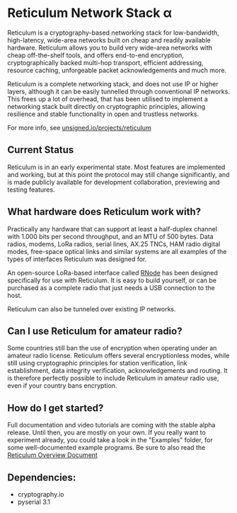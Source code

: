 Reticulum Network Stack α
==========

Reticulum is a cryptography-based networking stack for low-bandwidth, high-latency, wide-area networks built on cheap and readily available hardware. Reticulum allows you to build very wide-area networks with cheap off-the-shelf tools, and offers end-to-end encryption, cryptographically backed multi-hop transport, efficient addressing, resource caching, unforgeable packet acknowledgements and much more.

Reticulum is a complete networking stack, and does not use IP or higher layers, although it can be easily tunnelled through conventional IP networks. This frees up a lot of overhead, that has been utilised to implement a networking stack built directly on cryptographic principles, allowing resilience and stable functionality in open and trustless networks.

For more info, see [unsigned.io/projects/reticulum](http://unsigned.io/projects/reticulum/)

## Current Status
Reticulum is in an early experimental state. Most features are implemented and working, but at this point the protocol may still change significantly, and is made publicly available for development collaboration, previewing and testing features.

## What hardware does Reticulum work with?
Practically any hardware that can support at least a half-duplex channel with 1.000 bits per second throughput, and an MTU of 500 bytes. Data radios, modems, LoRa radios, serial lines, AX.25 TNCs, HAM radio digital modes, free-space optical links and similar systems are all examples of the types of interfaces Reticulum was designed for.

An open-source LoRa-based interface called [RNode](https://unsigned.io/projects/rnode/) has been designed specifically for use with Reticulum. It is easy to build yourself, or can be purchased as a complete radio that just needs a USB connection to the host.

Reticulum can also be tunneled over existing IP networks.

## Can I use Reticulum for amateur radio?
Some countries still ban the use of encryption when operating under an amateur radio license. Reticulum offers several encryptionless modes, while still using cryptographic principles for station verification, link establishment, data integrity verification, acknowledgements and routing. It is therefore perfectly possible to include Reticulum in amateur radio use, even if your country bans encryption.

## How do I get started?
Full documentation and video tutorials are coming with the stable alpha release. Until then, you are mostly on your own. If you really want to experiment already, you could take a look in the "Examples" folder, for some well-documented example programs. Be sure to also read the [Reticulum Overview Document](http://unsigned.io/wp-content/uploads/2018/04/Reticulum_Overview_v0.4.pdf)

## Dependencies:
 - cryptography.io
 - pyserial 3.1

